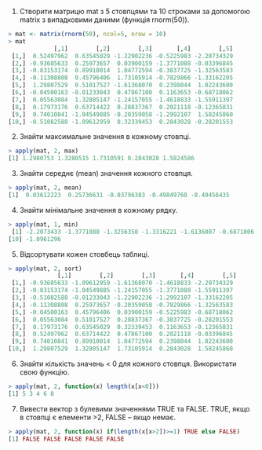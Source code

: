 1.	Створити матрицю mat з 5 стовпцями та 10 строками за допомогою matrix з випадковими даними (функція rnorm(50)).

```r
> mat <- matrix(rnorm(50), ncol=5, nrow = 10)
> mat
             [,1]        [,2]        [,3]       [,4]        [,5]
 [1,]  0.52497962  0.63545029 -1.22902236 -0.5225983 -2.20734329
 [2,] -0.93685633  0.25973657  0.03900159 -1.3771088 -0.03396845
 [3,] -0.83153174  0.89910014  1.04772594 -0.3837725 -1.32563583
 [4,] -0.11308808  0.45796406  1.73105914 -0.7829866 -1.33162205
 [5,]  1.29807529  0.51017527 -1.61368070  0.2398044  1.02243600
 [6,] -0.04500163 -0.01233043  0.47867100  0.1163653 -0.68718062
 [7,]  0.05563084  1.32805147 -1.24157055 -1.4618833 -1.55911397
 [8,]  0.17973176  0.63714422  0.28837367  0.2021118 -0.12365831
 [9,]  0.74010841 -1.04549885 -0.20359058 -1.2992107  1.58245860
[10,] -0.51082588 -1.09612959  0.32339453  0.2843028 -0.28201553
```

2.	Знайти максимальне значення в кожному стовпці.
```r
> apply(mat, 2, max)
[1] 1.2980753 1.3280515 1.7310591 0.2843028 1.5824586
```

3.	Знайти середнє (mean) значення кожного стовпця.
```r
> apply(mat, 2, mean)
[1]  0.03612223  0.25736631 -0.03796383 -0.49849760 -0.49456435
```

4.	Знайти мінімальне значення в кожному рядку.
```r
> apply(mat, 1, min)
 [1] -2.2073433 -1.3771088 -1.3256358 -1.3316221 -1.6136807 -0.6871806 -1.5591140 -0.1236583 -1.2992107
[10] -1.0961296
```

5.	Відсортувати кожен стовбець таблиці.
```r
> apply(mat, 2, sort)
              [,1]        [,2]        [,3]       [,4]        [,5]
 [1,] -0.93685633 -1.09612959 -1.61368070 -1.4618833 -2.20734329
 [2,] -0.83153174 -1.04549885 -1.24157055 -1.3771088 -1.55911397
 [3,] -0.51082588 -0.01233043 -1.22902236 -1.2992107 -1.33162205
 [4,] -0.11308808  0.25973657 -0.20359058 -0.7829866 -1.32563583
 [5,] -0.04500163  0.45796406  0.03900159 -0.5225983 -0.68718062
 [6,]  0.05563084  0.51017527  0.28837367 -0.3837725 -0.28201553
 [7,]  0.17973176  0.63545029  0.32339453  0.1163653 -0.12365831
 [8,]  0.52497962  0.63714422  0.47867100  0.2021118 -0.03396845
 [9,]  0.74010841  0.89910014  1.04772594  0.2398044  1.02243600
[10,]  1.29807529  1.32805147  1.73105914  0.2843028  1.58245860
```

6.	Знайти кількість значень < 0 для кожного стовпця. Використати свою функцію.
```r
> apply(mat, 2, function(x) length(x[x<0]))
[1] 5 3 4 6 8
```

7.	Вивести вектор з булевими значеннями TRUE та FALSE. TRUE, якщо в стовпці є елементи >2, FALSE – якщо немає.
```r
> apply(mat, 2, function(x) if(length(x[x>2])>=1) TRUE else FALSE)
[1] FALSE FALSE FALSE FALSE FALSE
```
